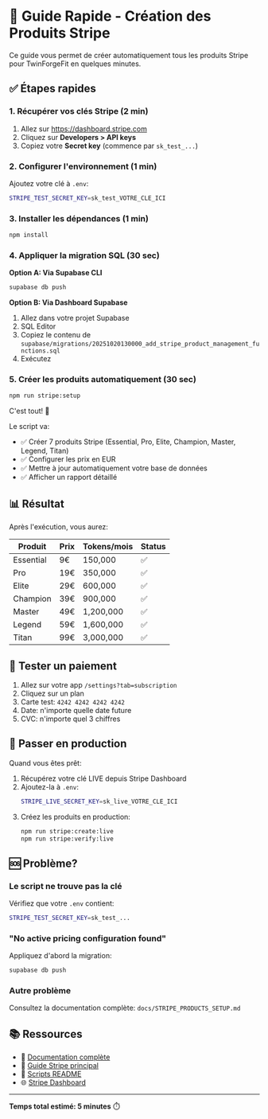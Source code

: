 # 🚀 Guide Rapide - Création des Produits Stripe

Ce guide vous permet de créer automatiquement tous les produits Stripe pour TwinForgeFit en quelques minutes.

## ✅ Étapes rapides

### 1. Récupérer vos clés Stripe (2 min)

1. Allez sur https://dashboard.stripe.com
2. Cliquez sur **Developers > API keys**
3. Copiez votre **Secret key** (commence par `sk_test_...`)

### 2. Configurer l'environnement (1 min)

Ajoutez votre clé à `.env`:

```bash
STRIPE_TEST_SECRET_KEY=sk_test_VOTRE_CLE_ICI
```

### 3. Installer les dépendances (1 min)

```bash
npm install
```

### 4. Appliquer la migration SQL (30 sec)

**Option A: Via Supabase CLI**
```bash
supabase db push
```

**Option B: Via Dashboard Supabase**
1. Allez dans votre projet Supabase
2. SQL Editor
3. Copiez le contenu de `supabase/migrations/20251020130000_add_stripe_product_management_functions.sql`
4. Exécutez

### 5. Créer les produits automatiquement (30 sec)

```bash
npm run stripe:setup
```

C'est tout! 🎉

Le script va:
- ✅ Créer 7 produits Stripe (Essential, Pro, Elite, Champion, Master, Legend, Titan)
- ✅ Configurer les prix en EUR
- ✅ Mettre à jour automatiquement votre base de données
- ✅ Afficher un rapport détaillé

## 📊 Résultat

Après l'exécution, vous aurez:

| Produit | Prix | Tokens/mois | Status |
|---------|------|-------------|--------|
| Essential | 9€ | 150,000 | ✅ |
| Pro | 19€ | 350,000 | ✅ |
| Elite | 29€ | 600,000 | ✅ |
| Champion | 39€ | 900,000 | ✅ |
| Master | 49€ | 1,200,000 | ✅ |
| Legend | 59€ | 1,600,000 | ✅ |
| Titan | 99€ | 3,000,000 | ✅ |

## 🧪 Tester un paiement

1. Allez sur votre app `/settings?tab=subscription`
2. Cliquez sur un plan
3. Carte test: `4242 4242 4242 4242`
4. Date: n'importe quelle date future
5. CVC: n'importe quel 3 chiffres

## 🔄 Passer en production

Quand vous êtes prêt:

1. Récupérez votre clé LIVE depuis Stripe Dashboard
2. Ajoutez-la à `.env`:
   ```bash
   STRIPE_LIVE_SECRET_KEY=sk_live_VOTRE_CLE_ICI
   ```
3. Créez les produits en production:
   ```bash
   npm run stripe:create:live
   npm run stripe:verify:live
   ```

## 🆘 Problème?

### Le script ne trouve pas la clé

Vérifiez que votre `.env` contient:
```bash
STRIPE_TEST_SECRET_KEY=sk_test_...
```

### "No active pricing configuration found"

Appliquez d'abord la migration:
```bash
supabase db push
```

### Autre problème

Consultez la documentation complète: `docs/STRIPE_PRODUCTS_SETUP.md`

## 📚 Ressources

- 📖 [Documentation complète](docs/STRIPE_PRODUCTS_SETUP.md)
- 📖 [Guide Stripe principal](STRIPE_SETUP.md)
- 🔧 [Scripts README](scripts/README.md)
- 🌐 [Stripe Dashboard](https://dashboard.stripe.com)

---

**Temps total estimé: 5 minutes** ⏱️
